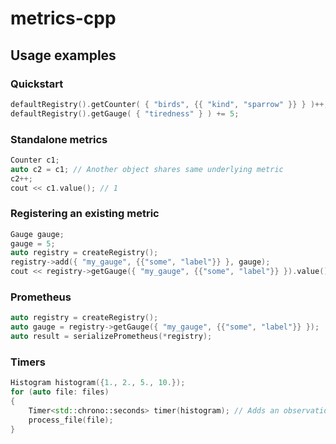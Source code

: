 # metrics-cpp

## Usage examples

### Quickstart

```cpp
defaultRegistry().getCounter( { "birds", {{ "kind", "sparrow" }} } )++;
defaultRegistry().getGauge( { "tiredness" } ) += 5;
```

### Standalone metrics

```cpp
Counter c1;
auto c2 = c1; // Another object shares same underlying metric
c2++;
cout << c1.value(); // 1
```

### Registering an existing metric

```cpp
Gauge gauge;
gauge = 5;
auto registry = createRegistry();
registry->add({ "my_gauge", {{"some", "label"}} }, gauge);
cout << registry->getGauge({ "my_gauge", {{"some", "label"}} }).value(); // 5
```

### Prometheus

```cpp
auto registry = createRegistry();
auto gauge = registry->getGauge({ "my_gauge", {{"some", "label"}} });
auto result = serializePrometheus(*registry);
```

### Timers

```cpp
Histogram histogram({1., 2., 5., 10.});
for (auto file: files)
{
    Timer<std::chrono::seconds> timer(histogram); // Adds an observation to the histogram on scope exit
    process_file(file);
}
```
